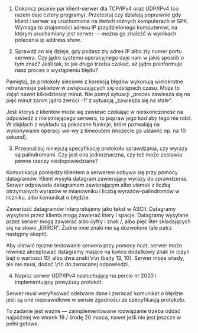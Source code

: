 1. Dokończ pisanie par klient-serwer dla TCP/IPv4 oraz UDP/IPv4 (co razem daje cztery programy). Przetestuj czy działają poprawnie gdy klient i serwer są uruchomione na dwóch różnych komputerach w SPK. Wymaga to znajomości adresu IP przydzielonego komputerowi, na którym uruchamiany jest serwer — można go znaleźć w wynikach polecenia ip address show.

2. Sprawdź co się dzieje, gdy podasz zły adres IP albo zły numer portu serwera. Czy jądro systemu operacyjnego daje nam w jakiś sposób o tym znać? Jeśli tak, to jak długo trzeba czekać, aż jądro poinformuje nasz proces o wystąpieniu błędu?

Pamiętaj, że protokoły sieciowe z korekcją błędów wykonują wielokrotne retransmisje pakietów w zwiększających się odstępach czasu. Może to zająć nawet kilkadziesiąt minut. Nie pomyl sytuacji „proces zawiesza się na pięć minut zanim jądro zwróci -1” z sytuacją „zawiesza się na stałe”.

Jeśli któryś z klientów może się zawiesić czekając w nieskończoność na odpowiedź z nieistniejącego serwera, to popraw jego kod aby tego nie robił. W slajdach z wykładu są pokazane funkcje, które pozwalają na wykonywanie operacji we-wy z timeoutem (możecie go ustawić np. na 10 sekund).

3. Przeanalizuj niniejszą specyfikację protokołu sprawdzania, czy wyrazy są palindromami. Czy jest ona jednoznaczna, czy też może zostawia pewne rzeczy niedopowiedziane?

Komunikacja pomiędzy klientem a serwerem odbywa się przy pomocy datagramów. Klient wysyła datagram zawierający wyrazy do sprawdzenia. Serwer odpowiada datagramem zawierającym albo ułamek z liczbą otrzymanych wyrazów w mianowniku i liczbą wyrazów-palindromów w liczniku, albo komunikat o błędzie.

Zawartość datagramów interpretujemy jako tekst w ASCII. Datagramy wysyłane przez klienta mogą zawierać litery i spacje. Datagramy wysyłane przez serwer mogą zawierać albo cyfry i znak /, albo pięć liter składających się na słowo „ERROR”. Żadne inne znaki nie są dozwolone (ale patrz następny akapit).

Aby ułatwić ręczne testowanie serwera przy pomocy ncat, serwer może również akceptować datagramy mające na końcu dodatkowy znak \n (czyli bajt o wartości 10) albo dwa znaki \r\n (bajty 13, 10). Serwer może wtedy, ale nie musi, dodać \r\n do zwracanej odpowiedzi.

4. Napisz serwer UDP/IPv4 nasłuchujący na porcie nr 2020 i implementujący powyższy protokół.

Serwer musi weryfikować odebrane dane i zwracać komunikat o błędzie jeśli są one nieprawidłowe w sensie zgodności ze specyfikacją protokołu.

To zadanie jest ważne — zaimplementowane rozwiązanie trzeba oddać najpóźniej we wtorek 19 / środę 20 marca, nawet jeśli nie jest jeszcze w pełni gotowe.

